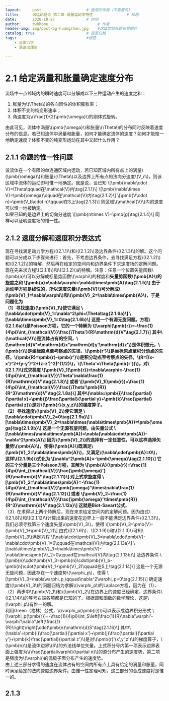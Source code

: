 ```yaml
---
layout:     post                    # 使用的布局（不需要改）
title:      涡运动理论-第二章-涡量运动学特性               # 标题 
date:       2020-10-27              # 时间
author:     twhhome                      # 作者
header-img: img/post-bg-huangshan.jpg    #这篇文章标题背景图片
catalog: true                       # 是否归档
tags:                               #标签
    - 流体力学
    - 涡运动理论

---
```


# 2.1 给定涡量和胀量确定速度分布
流场中一点邻域内的瞬时速度可以分解成以下三种运动产生的速度之和：<br>
1. 胀量为\\(\Theta\\)的各向同性的体积膨胀率；
2. 体积不变的纯变形速率；
3. 角速度为\\(\frac{1}{2}\pmb{\omega}\\)的刚体式旋转。

由此可见，流体中涡量\\(\pmb{\omega}\\)和胀量\\(\Theta\\)的分布同时反映着速度分布的信息。若已知流体中涡量和胀量，如何才能确定流体的速度？如何才能惟一地确定速度？体积不变的纯变形运动在其中又起什么作用？

## 2.1.1 命题的惟一性问题
设流体在一个有限的单连通区域内运动，若已知区域内所有点上的涡量\\(\pmb{\omega}\\)和胀量\\(\Theta\\)以及边界上所有点的法向分速度\\(V\_n\\)，则该区域中流体的运动即可惟一地确定。就是说，设已知
\\[\pmb{\nabla\cdot V}=\Theta\qquad在\mathcal{V}内\tag{2.1.1}\\]
\\[\pmb{\nabla\times V}=\pmb{\omega}\qquad在\mathcal{V}内\tag{2.1.2}\\]
\\[\pmb{V\cdot n}=\pmb{V\_b\cdot n}\qquad在S上\tag{2.1.3}\\]
则区域\\(\mathcal{V}\\)内的速度可以惟一地被确定。<br>
如果已知的是边界上的切向分速度
\\[\pmb{n\times V}=\pmb{g}\tag{2.1.4}\\]
同样可以证明速度场的惟一性。

## 2.1.2 速度分解和速度积分表达式
现在寻找满足动力学方程\\((2.1.1)\\)和\\((2.1.2)\\)及边界条件\\((2.1.3)\\)的解。这个问题可以分成以下步骤来进行：首先，不考虑边界条件，去寻找满足方程\\((2.1.2)\\)和\\((2.1.2)\\)的特解，然后再在给定的空间内和边界条件下求速度场的定解问题。<br>
现在先来求方程\\((2.1.1)\\)和\\((2.1.2)\\)的特解。注意：任意一个位置矢量函数\\(\pmb{a}\\)可以分解成标量势函数\\(\varphi\\)的梯度和**矢量势函数\\(\pmb{A}\\)**的旋度之和
\\[\pmb{a}=\nabla\varphi+\nabla\times\pmb{A}\tag{2.1.5}\\]
由于运动学方程是线性的，所以速度矢量\\(\pmb{V}\\)可分解成\\(\pmb{V}\_1=\nabla\varphi\\)和\\(\pmb{V}\_2=\nabla\times\pmb{A}\\)，于是问题化为<br>
（1）寻找速度\\(\pmb{V}\_1\\)使它满足
\\[\nabla\cdot\pmb{V}\_1=\nabla^2\phi=\Theta\tag{2.1.6a}\\]
\\[\nabla\times\pmb{V}\_1=0\tag{2.1.6b}\\]
这是一个有源无旋问题。方程\\((2.1.6a)\\)是Poisson方程，它的一个特解为
\\[\varphi(\pmb{r})=-\frac{1}{4\pi}\int\_{\mathcal{V}}\frac{\Theta'}{R}\mathrm{d}V'\tag{2.1.7}\\]
其中\\(\mathcal{V}\\)是流体占有的空间，\\(\mathrm{d}V'=\mathrm{d}x'\mathrm{d}y'\mathrm{d}z'\\)是体积微元，\\(\pmb{r}\\)是坐标原点至考察点的矢径，\\(\pmb{r'}\\)是坐标原点至积分动点的矢径，\\(\pmb{R}=\pmb{r}-\pmb{r'}\\)是积分动点至考察点的矢径，\\(R=[(x-x')^2+(y-y')^2+(z-z')^2]^{1/2}\\)，\\(\Theta'=\Theta(\pmb{r'})\\)。对\\((2.1.7)\\)式求梯度
\\[\pmb{V}\_1(\pmb{r})=\nabla\varphi=-\frac{1}{4\pi}\int\_{\mathcal{V}}\Theta'\nabla\frac{1}{R}\mathrm{d}V'\tag{2.1.8}\\]
或者
\\[\pmb{V}\_1(\pmb{r})=\frac{1}{4\pi}\int\_{\mathcal{V}}\frac{\Theta'\pmb{R}}{R^3}\mathrm{d}V'\tag{2.1.8a}\\]
其中\\(\nabla=\pmb{i}\frac{\partial}{\partial x}+\pmb{j}\frac{\partial}{\partial y}+\pmb{k}\frac{\partial}{\partial z}\\)是对\\(\pmb{r}(x,y,z)\\)的梯度算子。<br>
（2）寻找速度\\(\pmb{V}\_2\\)使它满足
\\[\nabla\cdot\pmb{V}\_2=0\tag{2.1.9a}\\]
\\[\nabla\times\pmb{V}\_2=\nabla\times\(\nabla\times\pmb{A})=\pmb{\omega}\tag{2.1.9b}\\]
这是一个无源有旋问题，由矢量公式
\\[\nabla\times\(\nabla\times\pmb{A})=\nabla(\nabla\cdot\pmb{A})-\nabla^2\pmb{A}\\]
因为\\(\pmb{V}\_2\\)的选择有一定任意性，可以这样选择矢量势\\(\pmb{A}\\)，使得\\(\pmb{A}\\)既满足\\(\pmb{V}\_2=\nabla\times\pmb{A}\\)，又满足\\(\nabla\cdot\pmb{A}=0\\)，这样\\((2.1.9b)\\)式化为
\\[\nabla^2\pmb{A}=-\pmb{\omega}\tag{2.1.10}\\]
它的三个分量是三个Poisson方程，其解为
\\[\pmb{A}(\pmb{r})=\frac{1}{4\pi}\int\_{\mathcal{V}}\frac{\pmb{\omega}'}{R}\mathrm{d}V'\tag{2.1.11}\\]
对上式求旋度得
\\[\pmb{V}\_2=\nabla\times\pmb{A}=-\frac{1}{4\pi}\int\_{\mathcal{V}}\pmb{\omega}'\times\nabla\frac{1}{R}\mathrm{d}V'\tag{2.1.12}\\]
或者
\\[\pmb{V}\_2=\frac{1}{4\pi}\int\_{\mathcal{V}}\frac{\pmb{\omega}'\times\pmb{R}}{R^3}\mathrm{d}V'\tag{2.1.12a}\\]
这就是**Biot-Savart公式**。<br>
（3）在求得以上两个特解后，现在来求给定空间内的定解问题。因为由式\\((2.1.8)\\)和\\((2.1.12)\\)计算出来的速度在边界上一般不能满足边界条件\\((2.1.3)\\)，我们必须寻找第三个速度矢量\\(\pmb{V}\_3\\)，使得
\\[\pmb{V}\_3=\pmb{V}-(\pmb{V}\_1+\pmb{V}\_2)\\]
由式\\((2.1.6)\\)、\\((2.1.9)\\)和\\((2.1.3)\\)可知\\(\pmb{V}\_3\\)满足方程
\\[\nabla\cdot\pmb{V}\_3=\nabla\cdot\pmb{V}-\nabla\cdot\pmb{V}\_1=0\qquad在\mathcal{V}内\tag{2.1.13a}\\]
\\[\nabla\times\pmb{V}\_3=\nabla\times\pmb{V}-\nabla\times\pmb{V}\_2=0\qquad在\mathcal{V}内\tag{2.1.13b}\\]
及边界条件
\\[\pmb{n}\cdot\pmb{V}\_3=\pmb{n}\cdot\pmb{V}\_b-\pmb{n}\cdot(\pmb{V}\_1+\pmb{V}\_2)\qquad在S上\tag{2.1.14}\\]
这是一个无源无旋问题，因此存在一个速度势\\(\varphi\_p\\)，使得
\\[\pmb{V}\_3=\nabla\varphi\_p,\qquad\nabla^2\varphi\_p=0\tag{2.1.15}\\]
确定速度\\(\pmb{V}\_3\\)的问题归结为求解\\(\varphi\_p\\)的Laplace方程，因为在（1）、（2）两步中\\(\pmb{V}\_1\\)和\\(\pmb{V}\_2\\)在边界上的速度已经确定，边界条件\\((2.1.14)\\)的等号右端各项都是已知的了。根据调和函数的数学理论，这是\\(\varphi\_p\\)有惟一的解。<br>
利用Green（格林）公式，\\(\varphi\_p(\pmb{r})\\)可以表示成边界积分形式
\\[\varphi\_p(\pmb{r})=-\frac{1}{4\pi}\int\_S\left[\frac{1}{R}\nabla'\varphi'-\varphi'\nabla'\left(\frac{1}{R}\right)\right]\cdot\pmb{n}\mathrm{d}S'\tag{2.1.16}\\]
其中\\(\nabla'=\pmb{i}\frac{\partial}{\partial x'}+\pmb{j}\frac{\partial}{\partial y'}+\pmb{k}\frac{\partial}{\partial z'}\\)是对\\(\pmb{r}'(x',y',z')\\)的梯度算子，\\(\pmb{n}\\)是流体边界\\(S\\)的外法线单位矢量。上式积分号内第一项表示边界表面上强度为\\(\frac{\partial\varphi}{\partial n}\\)的源分布产生的速度势，第二项是强度为\\(\varphi\\)的偶极子面分布产生的速度势。<br>
由上述三部分求得的速度在流体占有的空间内所有点上具有给定的涡量和胀量，同时满足给定的法向速度边界条件。由惟一性定理可知，这三部分的合成速度将是惟一的。

## 2.1.3 